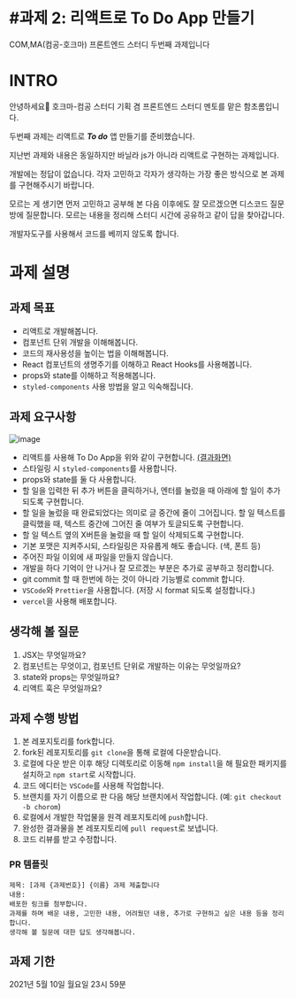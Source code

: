 # #과제 2: 리액트로 To Do App 만들기 
COM,MA(컴공-호크마) 프론트엔드 스터디 두번째 과제입니다

# INTRO
안녕하세요🙂 호크마-컴공 스터디 기획 겸 프론트엔드 스터디 멘토를 맡은 함초롬입니다.

두번째 과제는 리액트로 ***To do*** 앱 만들기를 준비했습니다.

지난번 과제와 내용은 동일하지만 바닐라 js가 아니라 리액트로 구현하는 과제입니다.

개발에는 정답이 없습니다. 각자 고민하고 각자가 생각하는 가장 좋은 방식으로 본 과제를 구현해주시기 바랍니다.

모르는 게 생기면 먼저 고민하고 공부해 본 다음 이후에도 잘 모르겠으면 디스코드 질문방에 질문합니다. 모르는 내용을 정리해 스터디 시간에 공유하고 같이 답을 찾아갑니다.

개발자도구를 사용해서 코드를 베끼지 않도록 합니다.

# 과제 설명
## 과제 목표
- 리액트로 개발해봅니다.
- 컴포넌트 단위 개발을 이해해봅니다.
- 코드의 재사용성을 높이는 법을 이해해봅니다.
- React 컴포넌트의 생명주기를 이해하고 React Hooks를 사용해봅니다.
- props와 state를 이해하고 적용해봅니다.
- ```styled-components``` 사용 방법을 알고 익숙해집니다.


## 과제 요구사항
![image](https://user-images.githubusercontent.com/52379950/115743223-6cdcd600-a3cc-11eb-9988-ed666de38b59.png)

- 리액트를 사용해 To Do App을 위와 같이 구현합니다. [(결과화면)](https://vanilla-js-todo-1st.vercel.app/)
- 스타일링 시 ```styled-components```를 사용합니다.
- props와 state를 둘 다 사용합니다.
- 할 일을 입력한 뒤 추가 버튼을 클릭하거나, 엔터를 눌렀을 때 아래에 할 일이 추가되도록 구현합니다.
- 할 일을 눌렀을 때 완료되었다는 의미로 글 중간에 줄이 그어집니다. 할 일 텍스트를 클릭했을 때, 텍스트 중간에 그어진 줄 여부가 토글되도록 구현합니다.
- 할 일 텍스트 옆의 X버튼을 눌렀을 때 할 일이 삭제되도록 구현합니다.
- 기본 포맷은 지켜주시되, 스타일링은 자유롭게 해도 좋습니다. (색, 폰트 등)
- 주어진 파일 이외에 새 파일을 만들지 않습니다.
- 개발을 하다 기억이 안 나거나 잘 모르겠는 부분은 추가로 공부하고 정리합니다.
- git commit 할 때 한번에 하는 것이 아니라 기능별로 commit 합니다. 
- ```VSCode```와 ```Prettier```을 사용합니다. (저장 시 format 되도록 설정합니다.)
- ```vercel```을 사용해 배포합니다.


## 생각해 볼 질문
1. JSX는 무엇일까요?
2. 컴포넌트는 무엇이고, 컴포넌트 단위로 개발하는 이유는 무엇일까요?
3. state와 props는 무엇일까요?
4. 리액트 훅은 무엇일까요?


## 과제 수행 방법
1. 본 레포지토리를 fork합니다.
2. fork된 레포지토리를 ```git clone```을 통해 로컬에 다운받습니다.
3. 로컬에 다운 받은 이후 해당 디렉토리로 이동해 ```npm install```을 해 필요한 패키지를 설치하고 ```npm start```로 시작합니다.
4. 코드 에디터는 ```VSCode```를 사용해 작업합니다.
5. 브랜치를 자기 이름으로 판 다음 해당 브랜치에서 작업합니다. (예: ```git checkout -b chorom```)
6. 로컬에서 개발한 작업물을 원격 레포지토리에 ```push```합니다.
7. 완성한 결과물을 본 레포지토리에 ```pull request```로 보냅니다.
8. 코드 리뷰를 받고 수정합니다.


### PR 템플릿
```
제목: [과제 {과제번호}] {이름} 과제 제출합니다
내용:
배포한 링크를 첨부합니다.
과제를 하며 배운 내용, 고민한 내용, 어려웠던 내용, 추가로 구현하고 싶은 내용 등을 정리합니다.
생각해 볼 질문에 대한 답도 생각해봅니다.
```


## 과제 기한
2021년 5월 10일 월요일 23시 59분

